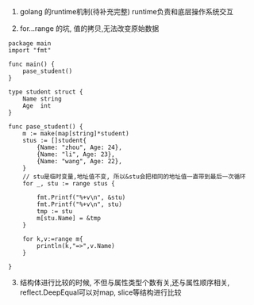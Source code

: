 1. golang 的runtime机制(待补充完整)
runtime负责和底层操作系统交互

2. for...range 的坑, 值的拷贝,无法改变原始数据
```
package main
import "fmt"

func main() {
    pase_student()
}

type student struct {
    Name string
    Age  int 
}

func pase_student() {
    m := make(map[string]*student)
    stus := []student{
        {Name: "zhou", Age: 24},
        {Name: "li", Age: 23},
        {Name: "wang", Age: 22},
    }   
    // stu是临时变量,地址值不变, 所以&stu会把相同的地址值一直带到最后一次循环
    for _, stu := range stus {

        fmt.Printf("%+v\n", &stu)
        fmt.Printf("%+v\n", stu)
		tmp := stu
        m[stu.Name] = &tmp
    }

    for k,v:=range m{
        println(k,"=>",v.Name)
    }

}

```

3. 结构体进行比较的时候, 不但与属性类型个数有关,还与属性顺序相关, reflect.DeepEqual可以对map, slice等结构进行比较


